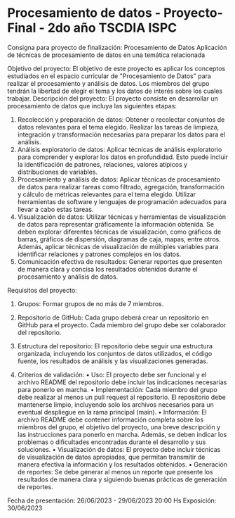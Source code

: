 # Procesamiento de datos - Proyecto-Final - 2do año TSCDIA ISPC

Consigna para proyecto de finalización: Procesamiento de Datos
Aplicación de técnicas de procesamiento de datos en una temática relacionada

Objetivo del proyecto: El objetivo de este proyecto es aplicar los conceptos estudiados en el espacio curricular de "Procesamiento de Datos" para realizar el procesamiento y análisis de datos. Los miembros del grupo tendrán la libertad de elegir el tema y los datos de interés sobre los cuales trabajar.
Descripción del proyecto: El proyecto consiste en desarrollar un procesamiento de datos que incluya las siguientes etapas:

1.	Recolección y preparación de datos: Obtener o recolectar conjuntos de datos relevantes para el tema elegido. Realizar las tareas de limpieza, integración y transformación necesarias para preparar los datos para el análisis.
2.	Análisis exploratorio de datos: Aplicar técnicas de análisis exploratorio para comprender y explorar los datos en profundidad. Esto puede incluir la identificación de patrones, relaciones, valores atípicos y distribuciones de variables.
3.	Procesamiento y análisis de datos: Aplicar técnicas de procesamiento de datos para realizar tareas como filtrado, agregación, transformación y cálculo de métricas relevantes para el tema elegido. Utilizar herramientas de software y lenguajes de programación adecuados para llevar a cabo estas tareas.
4.	Visualización de datos: Utilizar técnicas y herramientas de visualización de datos para representar gráficamente la información obtenida. Se deben explorar diferentes técnicas de visualización, como gráficos de barras, gráficos de dispersión, diagramas de caja, mapas, entre otros. Además, aplicar técnicas de visualización de múltiples variables para identificar relaciones y patrones complejos en los datos.
5.	Comunicación efectiva de resultados: Generar reportes que presenten de manera clara y concisa los resultados obtenidos durante el procesamiento y análisis de datos.

Requisitos del proyecto:

1.	Grupos: Formar grupos de no más de 7 miembros.
2.	Repositorio de GitHub: Cada grupo deberá crear un repositorio en GitHub para el proyecto. Cada miembro del grupo debe ser colaborador del repositorio.
3.	Estructura del repositorio: El repositorio debe seguir una estructura organizada, incluyendo los conjuntos de datos utilizados, el código fuente, los resultados de análisis y las visualizaciones generadas.

4.	Criterios de validación:
•	Uso: El proyecto debe ser funcional y el archivo README del repositorio debe incluir las indicaciones necesarias para ponerlo en marcha.
•	Implementación: Cada miembro del grupo debe realizar al menos un pull request al repositorio. El repositorio debe mantenerse limpio, incluyendo solo los archivos necesarios para un eventual despliegue en la rama principal (main).
•	Información: El archivo README debe contener información completa sobre los miembros del grupo, el objetivo del proyecto, una breve descripción y las instrucciones para ponerlo en marcha. Además, se deben indicar los problemas o dificultades encontradas durante el desarrollo y sus soluciones.
•	Visualización de datos: El proyecto debe incluir técnicas de visualización de datos apropiadas, que permitan transmitir de manera efectiva la información y los resultados obtenidos.
•	Generación de reportes: Se debe generar al menos un reporte que presente los resultados de manera clara y siguiendo buenas prácticas de generación de reportes.


Fecha de presentación: 26/06/2023 - 29/06/2023 20:00 Hs
Exposición:  30/06/2023
